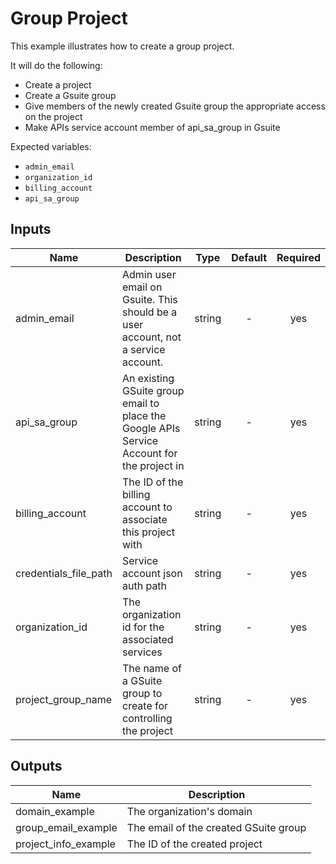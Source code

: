# Group Project

This example illustrates how to create a group project.

It will do the following:
- Create a project
- Create a Gsuite group
- Give members of the newly created Gsuite group the appropriate access on the project
- Make APIs service account member of api_sa_group in Gsuite

Expected variables:
- `admin_email`
- `organization_id`
- `billing_account`
- `api_sa_group`

[^]: (autogen_docs_start)


## Inputs

| Name | Description | Type | Default | Required |
|------|-------------|:----:|:-----:|:-----:|
| admin_email | Admin user email on Gsuite. This should be a user account, not a service account. | string | - | yes |
| api_sa_group | An existing GSuite group email to place the Google APIs Service Account for the project in | string | - | yes |
| billing_account | The ID of the billing account to associate this project with | string | - | yes |
| credentials_file_path | Service account json auth path | string | - | yes |
| organization_id | The organization id for the associated services | string | - | yes |
| project_group_name | The name of a GSuite group to create for controlling the project | string | - | yes |

## Outputs

| Name | Description |
|------|-------------|
| domain_example | The organization's domain |
| group_email_example | The email of the created GSuite group |
| project_info_example | The ID of the created project |

[^]: (autogen_docs_end)